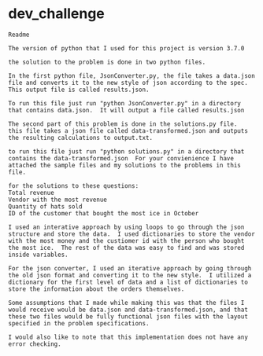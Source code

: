 # dev_challenge

	Readme

	The version of python that I used for this project is version 3.7.0
	
	the solution to the problem is done in two python files.  

	In the first python file, JsonConverter.py, the file takes a data.json file and converts it to the new style of json according to the spec.  This output file is called results.json.  

	To run this file just run "python JsonConverter.py" in a directory that contains data.json.  It will output a file called results.json

	The second part of this problem is done in the solutions.py file.  this file takes a json file called data-transformed.json and outputs the resulting calculations to output.txt.  
	
	to run this file just run "python solutions.py" in a directory that contains the data-transformed.json  For your convienience I have attached the sample files and my solutions to the problems in this file.

	for the solutions to these questions:
	Total revenue
	Vendor with the most revenue
	Quantity of hats sold
	ID of the customer that bought the most ice in October

	I used an interative approach by using loops to go through the json structure and store the data.  I used dictionaries to store the vendor with the most money and the custiomer id with the person who bought the most ice.  The rest of the data was easy to find and was stored inside variables.

	For the json converter, I used an iterative approach by going through the old json format and converting it to the new style.  I utilized a dictionary for the first level of data and a list of dictionaries to store the information about the orders themselves.  

	Some assumptions that I made while making this was that the files I would receive would be data.json and data-transformed.json, and that these two files would be fully functional json files with the layout specified in the problem specifications.

	I would also like to note that this implementation does not have any error checking.
